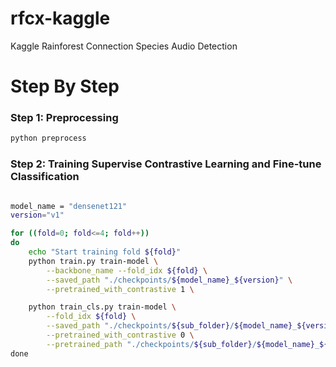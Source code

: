 # rfcx-kaggle
Kaggle Rainforest Connection Species Audio Detection

# Step By Step

### Step 1: Preprocessing

```bash
python preprocess
```

### Step 2: Training Supervise Contrastive Learning and Fine-tune Classification 

```bash

model_name = "densenet121"
version="v1"

for ((fold=0; fold<=4; fold++))
do
    echo "Start training fold ${fold}"
    python train.py train-model \
        --backbone_name --fold_idx ${fold} \
        --saved_path "./checkpoints/${model_name}_${version}" \
        --pretrained_with_contrastive 1 \

    python train_cls.py train-model \
        --fold_idx ${fold} \
        --saved_path "./checkpoints/${sub_folder}/${model_name}_${version}" \
        --pretrained_with_contrastive 0 \
        --pretrained_path "./checkpoints/${sub_folder}/${model_name}_${version}/pretrained_best_fold${fold}.h5" \
done
```
